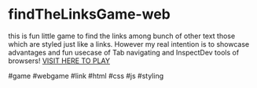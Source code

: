 # findTheLinksGame-web
this is fun little game to find the links among bunch of other text those which are styled just like a links. However my real intention is to showcase advantages and fun usecase of Tab navigating and InspectDev tools of browsers!
<a href="https://nodir-any.github.io/findTheLinksGame-web/">VISIT HERE TO PLAY</a>

#game #webgame #link #html #css #js #styling
